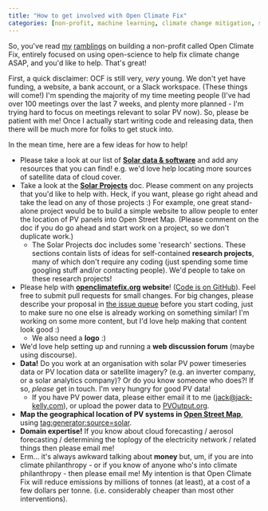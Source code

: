 ```yaml
---
title: "How to get involved with Open Climate Fix"
categories: [non-profit, machine learning, climate change mitigation, software engineering]
---
```


So, you've read [my](/blog/2019-01-07-non-profit) [ramblings](/blog/2019-01-09-update) on building a non-profit called Open Climate Fix, entirely focused on using open-science to help fix climate change ASAP, and you'd like to help.  That's great!

First, a quick disclaimer: OCF is still very, _very_ young.  We don't yet have funding, a website, a bank account, or a Slack workspace.  (These things will come!)  I'm spending the majority of my time meeting people (I've had over 100 meetings over the last 7 weeks, and plenty more planned - I'm trying hard to focus on meetings relevant to solar PV now).  So, please be patient with me!  Once I actually start writing code and releasing data, then there will be much more for folks to get stuck into.

In the mean time, here are a few ideas for how to help!

* Please take a look at our list of **[Solar data & software](https://docs.google.com/document/d/1tk9cF4O539TzaMaUufn9Ay4f6qKKEyoNKmzP03kbSDo/edit?usp=sharing)** and add any resources that you can find!  e.g. we'd love help locating more sources of satellite data of cloud cover.
* Take a look at the **[Solar Projects](https://docs.google.com/document/d/14UZd_qdAjD8P1VGNQThf3rZz9tBCXk2_ySZ_oNIEdSs/edit?usp=sharing)** doc.  Please comment on any projects that you'd like to help with.  Heck, if you want, please go right ahead and take the lead on any of those projects :)  For example, one great stand-alone project would be to build a simple website to allow people to enter the location of PV panels into Open Street Map.  (Please comment on the doc if you do go ahead and start work on a project, so we don't duplicate work.)
  * The Solar Projects doc includes some 'research' sections.  These sections contain lists of ideas for self-contained **research projects**, many of which don't require any coding (just spending some time googling stuff and/or contacting people).  We'd people to take on these research projects!
* Please help with **[openclimatefix.org](http://openclimatefix.org) website**!  ([Code is on GitHub](https://github.com/openclimatefix/openclimatefix.github.io/)).  Feel free to submit pull requests for small changes.  For big changes, please describe your proposal in [the issue queue](https://github.com/openclimatefix/openclimatefix.github.io/issues) before you start coding, just to make sure no one else is already working on something similar!  I'm working on some more content, but I'd love help making that content look good :)
  * We also need a **logo** :)
* We'd love help setting up and running a **web discussion forum** (maybe using discourse).
* **Data!** Do you work at an organisation with solar PV power timeseries data or PV location data or satellite imagery?  (e.g. an inverter company, or a solar analytics company)?  Or do you know someone who does?!  If so, _please_ get in touch.  I'm very hungry for good PV data!
  * If you have PV power data, please either email it to me (jack@jack-kelly.com), or upload the power data to [PVOutput.org](https://pvoutput.org/).
* **Map the geographical location of PV systems in [Open Street Map](https://www.openstreetmap.org)**, using [tag:generator:source=solar](https://wiki.openstreetmap.org/wiki/Tag:generator:source=solar).
* **Domain expertise!** If you know about cloud forecasting / aerosol forecasting / determining the toplogy of the electricity network / related things then please email me!
* Erm... it's always awkward talking about **money** but, um, if you are into climate philanthropy - or if you know of anyone who's into climate philanthropy - then please email me!  My intention is that Open Climate Fix will reduce emissions by millions of tonnes (at least), at a cost of a few dollars per tonne.  (i.e. considerably cheaper than most other interventions).
